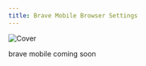 ```yaml
---
title: Brave Mobile Browser Settings
---
```


![Cover](/assets/covers/brave.png)

brave mobile coming soon
